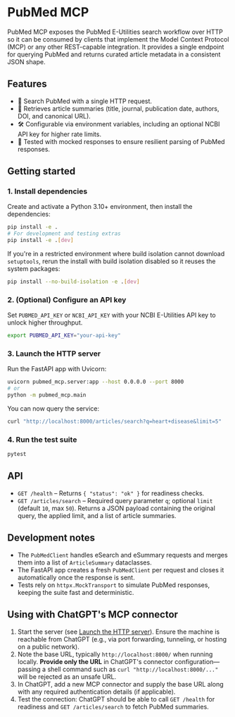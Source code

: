# PubMed MCP

PubMed MCP exposes the PubMed E-Utilities search workflow over HTTP so it can be consumed by clients that implement the Model Context Protocol (MCP) or any other REST-capable integration. It provides a single endpoint for querying PubMed and returns curated article metadata in a consistent JSON shape.

## Features

- 🔎 Search PubMed with a single HTTP request.
- 📄 Retrieves article summaries (title, journal, publication date, authors, DOI, and canonical URL).
- 🛠️ Configurable via environment variables, including an optional NCBI API key for higher rate limits.
- 🧪 Tested with mocked responses to ensure resilient parsing of PubMed responses.

## Getting started

### 1. Install dependencies

Create and activate a Python 3.10+ environment, then install the dependencies:

```bash
pip install -e .
# For development and testing extras
pip install -e .[dev]
```

If you're in a restricted environment where build isolation cannot download
`setuptools`, rerun the install with build isolation disabled so it reuses the
system packages:

```bash
pip install --no-build-isolation -e .[dev]
```

### 2. (Optional) Configure an API key

Set `PUBMED_API_KEY` or `NCBI_API_KEY` with your NCBI E-Utilities API key to unlock higher throughput.

```bash
export PUBMED_API_KEY="your-api-key"
```

### 3. Launch the HTTP server

Run the FastAPI app with Uvicorn:

```bash
uvicorn pubmed_mcp.server:app --host 0.0.0.0 --port 8000
# or
python -m pubmed_mcp.main
```

You can now query the service:

```bash
curl "http://localhost:8000/articles/search?q=heart+disease&limit=5"
```

### 4. Run the test suite

```bash
pytest
```

## API

- `GET /health` – Returns `{ "status": "ok" }` for readiness checks.
- `GET /articles/search` – Required query parameter `q`; optional `limit` (default `10`, max `50`). Returns a JSON payload containing the original query, the applied limit, and a list of article summaries.

## Development notes

- The `PubMedClient` handles eSearch and eSummary requests and merges them into a list of `ArticleSummary` dataclasses.
- The FastAPI app creates a fresh `PubMedClient` per request and closes it automatically once the response is sent.
- Tests rely on `httpx.MockTransport` to simulate PubMed responses, keeping the suite fast and deterministic.

## Using with ChatGPT's MCP connector

1. Start the server (see [Launch the HTTP server](#3-launch-the-http-server)). Ensure the machine is reachable from ChatGPT
   (e.g., via port forwarding, tunneling, or hosting on a public network).
2. Note the base URL, typically `http://localhost:8000/` when running locally. **Provide only the URL** in ChatGPT's connector
   configuration—passing a shell command such as `curl "http://localhost:8000/..."` will be rejected as an unsafe URL.
3. In ChatGPT, add a new MCP connector and supply the base URL along with any required authentication details (if applicable).
4. Test the connection: ChatGPT should be able to call `GET /health` for readiness and `GET /articles/search` to fetch PubMed summaries.

